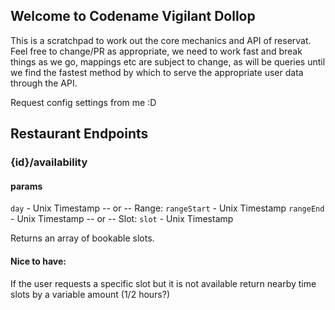 ## Welcome to Codename Vigilant Dollop

This is a scratchpad to work out the core mechanics and API of reservat.
Feel free to change/PR as appropriate, we need to work fast and break things as we go, mappings etc are subject to change, as will be queries
until we find the fastest method by which to serve the appropriate user data through the API.

Request config settings from me :D


## Restaurant Endpoints

### {id}/availability

#### params
`day` - Unix Timestamp
-- or --
Range:
`rangeStart` - Unix Timestamp
`rangeEnd` - Unix Timestamp
-- or --
Slot:
`slot` - Unix Timestamp

Returns an array of bookable slots.

#### Nice to have:
If the user requests a specific slot but it is not available return nearby time slots by a variable amount (1/2 hours?)

